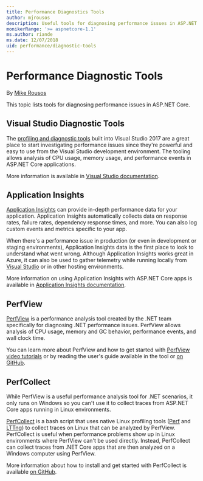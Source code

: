 ```yaml
---
title: Performance Diagnostics Tools
author: mjrousos
description: Useful tools for diagnosing performance issues in ASP.NET Core apps.
monikerRange: '>= aspnetcore-1.1'
ms.author: riande
ms.date: 12/07/2018
uid: performance/diagnostic-tools
---
```

# Performance Diagnostic Tools

By [Mike Rousos](https://github.com/mjrousos)

This topic lists tools for diagnosing performance issues in ASP.NET Core.

## Visual Studio Diagnostic Tools

The [profiling and diagnostic tools](https://docs.microsoft.com/visualstudio/profiling) built into Visual Studio 2017 are a great place to start investigating performance issues since they're powerful and easy to use from the Visual Studio development environment. The tooling allows analysis of CPU usage, memory usage, and performance events in ASP.NET Core applications.

More information is available in [Visual Studio documentation](https://docs.microsoft.com/visualstudio/profiling/profiling-overview).

## Application Insights

[Application Insights](https://docs.microsoft.com/azure/application-insights/app-insights-overview) can provide in-depth performance data for your application. Application Insights automatically collects data on response rates, failure rates, dependency response times, and more. You can also log custom events and metrics specific to your app. 

When there's a performance issue in production (or even in development or staging environments), Application Insights data is the first place to look to understand what went wrong. Although Application Insights works great in Azure, it can also be used to gather telemetry while running locally from [Visual Studio](https://docs.microsoft.com/azure/application-insights/app-insights-visual-studio) or in other hosting environments. 

More information on using Application Insights with ASP.NET Core apps is available in [Application Insights documentation](https://docs.microsoft.com/azure/application-insights/app-insights-asp-net-core).

## PerfView

[PerfView](https://github.com/Microsoft/perfview) is a performance analysis tool created by the .NET team specifically for diagnosing .NET performance issues. PerfView allows analysis of CPU usage, memory and GC behavior, performance events, and wall clock time.

You can learn more about PerfView and how to get started with [PerfView video tutorials](http://channel9.msdn.com/Series/PerfView-Tutorial) or by reading the user's guide available in the tool or [on GitHub](https://github.com/Microsoft/perfview).

## PerfCollect

While PerfView is a useful performance analysis tool for .NET scenarios, it only runs on Windows so you can't use it to collect traces from ASP.NET Core apps running in Linux environments.

[PerfCollect](https://github.com/dotnet/coreclr/blob/master/Documentation/project-docs/linux-performance-tracing.md) is a bash script that uses native Linux profiling tools ([Perf](https://perf.wiki.kernel.org/index.php/Main_Page) and [LTTng](https://lttng.org/)) to collect traces on Linux that can be analyzed by PerfView. PerfCollect is useful when performance problems show up in Linux environments where PerfView can't be used directly. Instead, PerfCollect can collect traces from .NET Core apps that are then analyzed on a Windows computer using PerfView.

More information about how to install and get started with PerfCollect is available [on GitHub](https://github.com/dotnet/coreclr/blob/master/Documentation/project-docs/linux-performance-tracing.md).